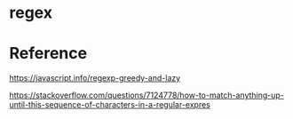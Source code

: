 # regex

# Reference
https://javascript.info/regexp-greedy-and-lazy

https://stackoverflow.com/questions/7124778/how-to-match-anything-up-until-this-sequence-of-characters-in-a-regular-expres
